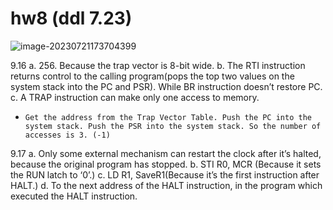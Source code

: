 # hw8 (ddl 7.23)

![image-20230721173704399](C:/Users/Lenovo/AppData/Roaming/Typora/typora-user-images/image-20230721173704399.png)

9.16
a. 256. Because the trap vector is 8-bit wide.
b. The RTI instruction returns control to the calling program(pops the top two values on the system stack into the PC and PSR). While BR instruction doesn’t restore PC.
c. A TRAP instruction can make only one access to memory.

* `Get the address from the Trap Vector Table. Push the PC into the system stack. Push the PSR
  into the system stack. So the number of accesses is 3. (-1)`

9.17
a. Only some external mechanism can restart the clock after it’s halted, because the original program has stopped.
b. STI R0, MCR (Because it sets the RUN latch to ‘0’.)
c. LD R1, SaveR1(Because it’s the first instruction after HALT.)
d. To the next address of the HALT instruction, in the program which executed the HALT instruction.